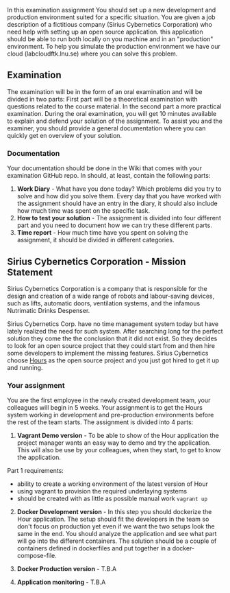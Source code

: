 In this examination assignment You should set up a new development and production environment suited for a specific situation. You are given a job description of a fictitious company (Sirius Cybernetics Corporation) who need help with setting up an open source application. this application should be able to run both locally on you machine and in an "production" environment. To help you simulate the production environment we have our cloud (labcloudftk.lnu.se) where you can solve this problem.

## Examination
The examination will be in the form of an oral examination and will be divided in two parts: First part will be a theoretical examination with questions related to the course material. In the second part a more practical examination. During the oral examination, you will get 10 minutes available to explain and defend your solution of the assignment. To assist you and the examiner, you should provide a general documentation where you can quickly get en overview of your solution.

### Documentation
Your documentation should be done in the Wiki that comes with your examination GitHub repo.
In should, at least, contain the following parts:
1. **Work Diary** - What have you done today? Which problems did you try to solve and how did you solve them. Every day that you have worked with the assignment should have an entry in the diary, it should also include how much time was spent on the specific task.
2. **How to test your solution** - The assignment is divided into four different part and you need to document how we can try these different parts.
3. **Time report** - How much time have you spent on solving the assignment, it should be divided in different categories.


## Sirius Cybernetics Corporation - Mission Statement
Sirius Cybernetics Corporation is a company that is responsible for the design and creation of a wide range of robots and labour-saving devices, such as lifts, automatic doors, ventilation systems, and the infamous Nutrimatic Drinks Despenser.

Sirius Cybernetics Corp. have no time management system today but have lately realized the need for such system.
After searching long for the perfect solution they come the the conclusion that it did not exist. So they decides to look for an open source project that they could start from and then hire some developers to implement the missing features. Sirius Cybernetics choose [Hours](https://github.com/DefactoSoftware/Hours) as the open source project and you just got hired to get it up and running.


### Your assignment
You are the first employee in the newly created development team, your colleagues will begin in 5 weeks. Your assignment is to get the Hours system working in development and pre-production environments before the rest of the team starts. The assignment is divided into 4 parts:

1. **Vagrant Demo version** -
  To be able to show of the Hour application the project manager wants an easy way to demo and try the application. This will also be use by your colleagues, when they start, to get to know the application.

  Part 1 requirements:
  * ability to create a working environment of the latest version of Hour
  * using vagrant to provision the required underlaying systems
  * should be created with as little as possible manual work `vagrant up`

2. **Docker Development version** -
  In this step you should dockerize the Hour application. The setup should fit the developers in the team so don't focus on production yet even if we want the two setups look the same in the end.
  You should analyze the application and see what part will go into the different containers. The solution should be a couple of containers defined in dockerfiles and put together in a docker-compose-file.

3. **Docker Production version** -
  T.B.A
4. **Application monitoring** -
  T.B.A
